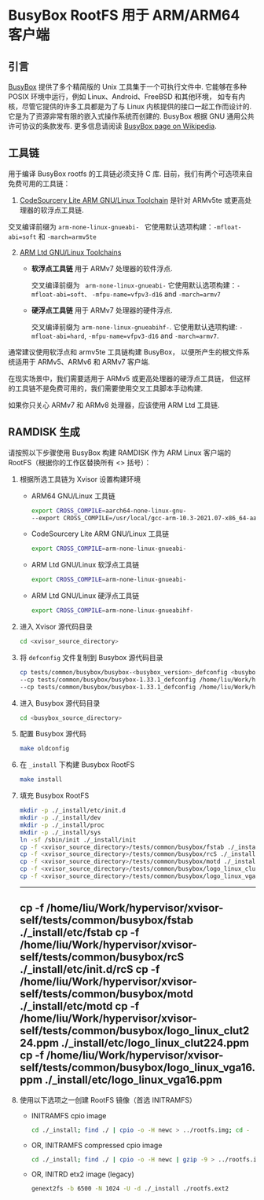 # BusyBox RootFS 用于 ARM/ARM64 客户端

## 引言
[BusyBox](https://busybox.net) 提供了多个精简版的 Unix 工具集于一个可执行文件中.
它能够在多种 POSIX 环境中运行，例如 Linux、Android、FreeBSD 和其他环境，
如专有内核，尽管它提供的许多工具都是为了与 Linux 内核提供的接口一起工作而设计的.
它是为了资源非常有限的嵌入式操作系统而创建的.
BusyBox 根据 GNU 通用公共许可协议的条款发布.
更多信息请阅读
[BusyBox page on Wikipedia](http://en.wikipedia.org/wiki/BusyBox).


## 工具链
用于编译 BusyBox rootfs 的工具链必须支持 C 库.
目前，我们有两个可选项来自免费可用的工具链：
1. [CodeSourcery Lite ARM GNU/Linux Toolchain](http://www.mentor.com/embedded-software/sourcery-tools/sourcery-codebench/editions/lite-edition/)
    是针对 ARMv5te 或更高处理器的软浮点工具链.

交叉编译前缀为 `arm-none-linux-gnueabi- `
它使用默认选项构建：`-mfloat-abi=soft` 和 `-march=armv5te`

2. [ARM Ltd GNU/Linux Toolchains](https://developer.arm.com/tools-and-software/open-source-software/developer-tools/gnu-toolchain/gnu-a/downloads)
    - **软浮点工具链** 用于 ARMv7 处理器的软件浮点.

        交叉编译前缀为 ` arm-none-linux-gnueabi-`
        它使用默认选项构建：`-mfloat-abi=soft、`
        `-mfpu-name=vfpv3-d16` and `-march=armv7 `

    - **硬浮点工具链** 用于 ARMv7 处理器的硬件浮点.

        交叉编译前缀为 `arm-none-linux-gnueabihf-`.
        它使用默认选项构建: `-mfloat-abi=hard`,
        `-mfpu-name=vfpv3-d16` and `-march=armv7`.

通常建议使用软浮点和 armv5te 工具链构建 BusyBox，
以便所产生的根文件系统适用于 ARMv5、ARMv6 和 ARMv7 客户端.

在现实场景中，我们需要适用于 ARMv5 或更高处理器的硬浮点工具链，
但这样的工具链不是免费可用的，我们需要使用交叉工具脚本手动构建.

如果你只关心 ARMv7 和 ARMv8 处理器，应该使用 ARM Ltd 工具链.


## RAMDISK 生成

请按照以下步骤使用 BusyBox 构建 RAMDISK 作为 ARM Linux 客户端的 RootFS（根据你的工作区替换所有 <> 括号）：

1. 根据所选工具链为 Xvisor 设置构建环境

    - ARM64 GNU/Linux 工具链

        ```bash
        export CROSS_COMPILE=aarch64-none-linux-gnu-
        --export CROSS_COMPILE=/usr/local/gcc-arm-10.3-2021.07-x86_64-aarch64-none-linux-gnu/bin/aarch64-none-linux-gnu- 
        ```

    - CodeSourcery Lite ARM GNU/Linux 工具链

        ```bash
        export CROSS_COMPILE=arm-none-linux-gnueabi-
        ```

    - ARM Ltd GNU/Linux 软浮点工具链

        ```bash
        export CROSS_COMPILE=arm-none-linux-gnueabi-
        ```

    - ARM Ltd GNU/Linux 硬浮点工具链

        ```bash
        export CROSS_COMPILE=arm-none-linux-gnueabihf-
        ```

2. 进入 Xvisor 源代码目录

    ```bash
    cd <xvisor_source_directory>
    ```

3. 将 `defconfig` 文件复制到 Busybox 源代码目录

    ```bash
    cp tests/common/busybox/busybox-<busybox_version>_defconfig <busybox_source_directory>/.config
    --cp tests/common/busybox/busybox-1.33.1_defconfig /home/liu/Work/hypervisor/xvisor-guest/busybox-1_33_1/.config
    --cp tests/common/busybox/busybox-1.33.1_defconfig /home/liu/Work/hypervisor/xvisor-guest/riscv/busybox-1_33_1/.config
    ```

4. 进入 Busybox 源代码目录

    ```bash
    cd <busybox_source_directory>
    ```

5. 配置 Busybox 源代码

    ```bash
    make oldconfig
    ```

6. 在 `_install` 下构建 Busybox RootFS

    ```bash
    make install
    ```

7. 填充 Busybox RootFS

    ```bash
    mkdir -p ./_install/etc/init.d
    mkdir -p ./_install/dev
    mkdir -p ./_install/proc
    mkdir -p ./_install/sys
    ln -sf /sbin/init ./_install/init
    cp -f <xvisor_source_directory>/tests/common/busybox/fstab ./_install/etc/fstab
    cp -f <xvisor_source_directory>/tests/common/busybox/rcS ./_install/etc/init.d/rcS
    cp -f <xvisor_source_directory>/tests/common/busybox/motd ./_install/etc/motd
    cp -f <xvisor_source_directory>/tests/common/busybox/logo_linux_clut224.ppm ./_install/etc/logo_linux_clut224.ppm
    cp -f <xvisor_source_directory>/tests/common/busybox/logo_linux_vga16.ppm ./_install/etc/logo_linux_vga16.ppm
    ```

    ---
    cp -f /home/liu/Work/hypervisor/xvisor-self/tests/common/busybox/fstab ./_install/etc/fstab
    cp -f /home/liu/Work/hypervisor/xvisor-self/tests/common/busybox/rcS ./_install/etc/init.d/rcS
    cp -f /home/liu/Work/hypervisor/xvisor-self/tests/common/busybox/motd ./_install/etc/motd
    cp -f /home/liu/Work/hypervisor/xvisor-self/tests/common/busybox/logo_linux_clut224.ppm ./_install/etc/logo_linux_clut224.ppm
    cp -f /home/liu/Work/hypervisor/xvisor-self/tests/common/busybox/logo_linux_vga16.ppm ./_install/etc/logo_linux_vga16.ppm
    ---

8. 使用以下选项之一创建 RootFS 镜像（首选 INITRAMFS）

    - INITRAMFS cpio image

        ```bash
        cd ./_install; find ./ | cpio -o -H newc > ../rootfs.img; cd -
        ```

    - OR, INITRAMFS compressed cpio image

        ```bash
        cd ./_install; find ./ | cpio -o -H newc | gzip -9 > ../rootfs.img; cd -
        ```

    - OR, INITRD etx2 image (legacy)

        ```bash
        genext2fs -b 6500 -N 1024 -U -d ./_install ./rootfs.ext2
        ```


